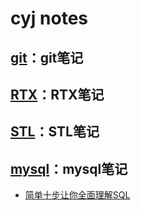# cyj notes

## [git](https://github.com/YaJunCui/notes/tree/master/git)：git笔记

## [RTX](https://github.com/YaJunCui/notes/tree/master/RTX)：RTX笔记

## [STL](https://github.com/YaJunCui/notes/tree/master/STL)：STL笔记

## [mysql](https://github.com/YaJunCui/notes/tree/master/mysql)：mysql笔记

* [简单十步让你全面理解SQL](https://github.com/YaJunCui/notes/blob/master/mysql/简单十步让你全面理解SQL.md)